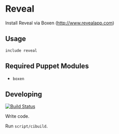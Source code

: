 # Reveal

Install Reveal via Boxen (http://www.revealapp.com)

## Usage

```puppet
include reveal
```

## Required Puppet Modules

* `boxen`

## Developing

[![Build Status](https://travis-ci.org/crafterm/puppet-reveal.png?branch=master)](https://travis-ci.org/crafterm/puppet-reveal)

Write code.

Run `script/cibuild`.
